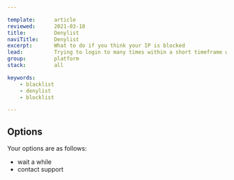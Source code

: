 ```yaml
---

template:      article
reviewed:      2021-03-18
title:         Denylist
naviTitle:     Denylist
excerpt:       What to do if you think your IP is blocked
lead:          Trying to login to many times within a short timeframe will get you temporarilly banned.
group:         platform
stack:         all

keywords:
    - blacklist
    - denylist
    - blocklist

---
```



## Options

Your options are as follows:

- wait a while
- contact support
